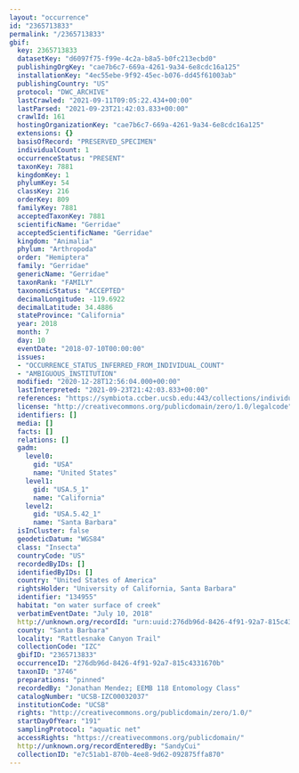 ```yaml
---
layout: "occurrence"
id: "2365713833"
permalink: "/2365713833"
gbif:
  key: 2365713833
  datasetKey: "d6097f75-f99e-4c2a-b8a5-b0fc213ecbd0"
  publishingOrgKey: "cae7b6c7-669a-4261-9a34-6e8cdc16a125"
  installationKey: "4ec55ebe-9f92-45ec-b076-dd45f61003ab"
  publishingCountry: "US"
  protocol: "DWC_ARCHIVE"
  lastCrawled: "2021-09-11T09:05:22.434+00:00"
  lastParsed: "2021-09-23T21:42:03.833+00:00"
  crawlId: 161
  hostingOrganizationKey: "cae7b6c7-669a-4261-9a34-6e8cdc16a125"
  extensions: {}
  basisOfRecord: "PRESERVED_SPECIMEN"
  individualCount: 1
  occurrenceStatus: "PRESENT"
  taxonKey: 7881
  kingdomKey: 1
  phylumKey: 54
  classKey: 216
  orderKey: 809
  familyKey: 7881
  acceptedTaxonKey: 7881
  scientificName: "Gerridae"
  acceptedScientificName: "Gerridae"
  kingdom: "Animalia"
  phylum: "Arthropoda"
  order: "Hemiptera"
  family: "Gerridae"
  genericName: "Gerridae"
  taxonRank: "FAMILY"
  taxonomicStatus: "ACCEPTED"
  decimalLongitude: -119.6922
  decimalLatitude: 34.4886
  stateProvince: "California"
  year: 2018
  month: 7
  day: 10
  eventDate: "2018-07-10T00:00:00"
  issues:
  - "OCCURRENCE_STATUS_INFERRED_FROM_INDIVIDUAL_COUNT"
  - "AMBIGUOUS_INSTITUTION"
  modified: "2020-12-28T12:56:04.000+00:00"
  lastInterpreted: "2021-09-23T21:42:03.833+00:00"
  references: "https://symbiota.ccber.ucsb.edu:443/collections/individual/index.php?occid=134955"
  license: "http://creativecommons.org/publicdomain/zero/1.0/legalcode"
  identifiers: []
  media: []
  facts: []
  relations: []
  gadm:
    level0:
      gid: "USA"
      name: "United States"
    level1:
      gid: "USA.5_1"
      name: "California"
    level2:
      gid: "USA.5.42_1"
      name: "Santa Barbara"
  isInCluster: false
  geodeticDatum: "WGS84"
  class: "Insecta"
  countryCode: "US"
  recordedByIDs: []
  identifiedByIDs: []
  country: "United States of America"
  rightsHolder: "University of California, Santa Barbara"
  identifier: "134955"
  habitat: "on water surface of creek"
  verbatimEventDate: "July 10, 2018"
  http://unknown.org/recordId: "urn:uuid:276db96d-8426-4f91-92a7-815c4331670b"
  county: "Santa Barbara"
  locality: "Rattlesnake Canyon Trail"
  collectionCode: "IZC"
  gbifID: "2365713833"
  occurrenceID: "276db96d-8426-4f91-92a7-815c4331670b"
  taxonID: "3746"
  preparations: "pinned"
  recordedBy: "Jonathan Mendez; EEMB 118 Entomology Class"
  catalogNumber: "UCSB-IZC00032037"
  institutionCode: "UCSB"
  rights: "http://creativecommons.org/publicdomain/zero/1.0/"
  startDayOfYear: "191"
  samplingProtocol: "aquatic net"
  accessRights: "https://creativecommons.org/publicdomain/"
  http://unknown.org/recordEnteredBy: "SandyCui"
  collectionID: "e7c51ab1-870b-4ee8-9d62-092875ffa870"
---
```


